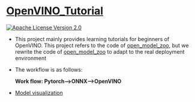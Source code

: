 # [OpenVINO_Tutorial](https://github.com/DYF-AI/OpenVINO_Tutorials/)

[![Apache License Version 2.0](https://img.shields.io/badge/license-Apache_2.0-green.svg)](LICENSE)

- This project mainly provides learning tutorials for beginners of OpenVINO. This project refers to the code of [open_model_zoo](https://github.com/openvinotoolkit/open_model_zoo), but we rewrite the code of [open_model_zoo](https://github.com/openvinotoolkit/open_model_zoo) to adapt to the real deployment environment

- The workflow is as follows:

  **Work flow: Pytorch-->ONNX-->OpenVINO**

- [Model visualization](https://netron.app/)
